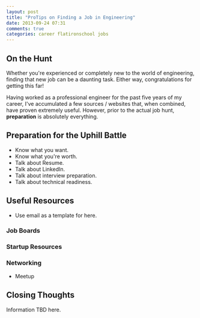 ```yaml
---
layout: post
title: "ProTips on Finding a Job in Engineering"
date: 2013-09-24 07:31
comments: true
categories: career flatironschool jobs
---
```


## On the Hunt

Whether you're experienced or completely new to the world of engineering, finding that new job can be a daunting task. Either way, congratulations for getting this far!  

Having worked as a professional engineer for the past five years of my career, I've accumulated a few sources / websites that, when combined, have proven extremely useful. However, prior to the actual job hunt, **preparation** is absolutely everything.

## Preparation for the Uphill Battle

- Know what you want.
- Know what you're worth.
- Talk about Resume.
- Talk about LinkedIn.
- Talk about interview preparation.
- Talk about technical readiness.

## Useful Resources

- Use email as a template for here.

### Job Boards

### Startup Resources

### Networking

- Meetup

## Closing Thoughts

Information TBD here.